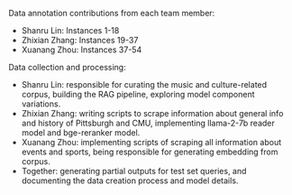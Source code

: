 Data annotation contributions from each team member:

* Shanru Lin: Instances 1-18
* Zhixian Zhang: Instances 19-37
* Xuanang Zhou: Instances 37-54

Data collection and processing:

* Shanru Lin: responsible for curating the music and culture-related corpus, building the RAG pipeline, exploring model component variations.
* Zhixian Zhang: writing scripts to scrape information about general info and history of Pittsburgh and CMU, implementing llama-2-7b reader model and bge-reranker model.
* Xuanang Zhou: implementing scripts of scraping all information about events and sports, being responsible for generating embedding from corpus.
* Together: generating partial outputs for test set queries, and documenting the data creation process and model details.
